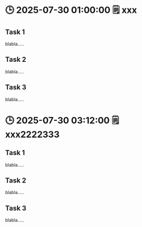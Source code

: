 # 🕒 2025-07-30 01:00:00  🗒️ xxx

## Task 1

blabla.....

## Task 2

blabla.....

## Task 3

blabla.....

# 🕒 2025-07-30 03:12:00  🗒️ xxx2222333

## Task 1

blabla.....

## Task 2

blabla.....

## Task 3

blabla.....
